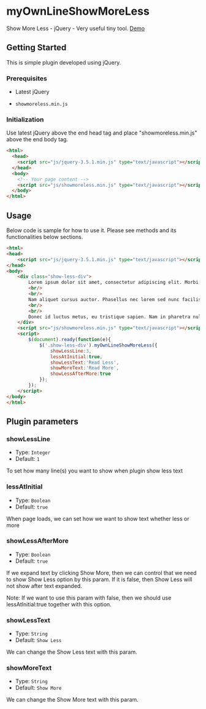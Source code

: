 # myOwnLineShowMoreLess

Show More Less - jQuery - Very useful tiny tool. [Demo](https://siva7170.github.io/myOwnLineShowMoreLess/index.html)

## Getting Started

This is simple plugin developed using jQuery.

### Prerequisites

* Latest jQuery

* `showmoreless.min.js`

### Initialization

Use latest jQuery above the end head tag and place "showmoreless.min.js" above the end body tag.

```html
<html>
  <head>
    <script src="js/jquery-3.5.1.min.js" type="text/javascript"></script> <!-- Please update with latest jQuery -->
  </head>
  <body>
    <!-- Your page content -->
    <script src="js/showmoreless.min.js" type="text/javascript"></script>
  </body>
</html>
```


## Usage

Below code is sample for how to use it. Please see methods and its functionalities below sections.

```html
<html>
<head>
    <script src="js/jquery-3.5.1.min.js" type="text/javascript"></script> <!-- Please update with latest jQuery -->
</head>
<body>
    <div class="show-less-div">
        Lorem ipsum dolor sit amet, consectetur adipiscing elit. Morbi porttitor, lorem eget sagittis accumsan, dui nisl dictum sapien, a gravida nulla augue sit amet tortor. Proin fermentum erat a lobortis fringilla. Quisque id venenatis magna, sed gravida nulla. Fusce euismod ligula sed mauris finibus auctor. Donec nec neque id urna rutrum rhoncus. Suspendisse vehicula ante sed dolor euismod, vitae laoreet lectus tincidunt. Phasellus tincidunt pellentesque volutpat. Praesent ut velit sit amet dui maximus bibendum quis porttitor lacus. Mauris justo lectus, ullamcorper sit amet sodales nec, cursus a turpis. Integer sed libero semper, facilisis neque ut, venenatis neque.
        <br/>
        <br/>
        Nam aliquet cursus auctor. Phasellus nec lorem sed nunc facilisis dictum. Nullam efficitur, orci et dignissim tincidunt, lectus neque ultricies lorem, nec gravida nisi diam nec quam. Nullam mollis maximus dolor. Integer in suscipit metus. Proin rutrum lorem non pretium vulputate. Nunc et iaculis enim, sed aliquet odio. Maecenas nec diam et ex ullamcorper sagittis. Integer hendrerit metus non magna scelerisque elementum. Phasellus auctor nunc nisi, vel consectetur odio viverra non. Orci varius natoque penatibus et magnis dis parturient montes, nascetur ridiculus mus. Duis tincidunt mi odio, sit amet rhoncus libero dapibus a. Donec varius, erat at finibus laoreet, ipsum velit viverra ante, at interdum ligula arcu vel arcu. Nullam tristique dictum faucibus. Aenean venenatis ultricies leo ac varius.
        <br/>
        <br/>
        Donec id luctus metus, eu tristique sapien. Nam in pharetra nulla, id eleifend nunc. Aliquam varius elementum eros nec scelerisque. Aenean id dolor felis. Sed venenatis magna id velit imperdiet, vitae ultricies nunc lobortis. Sed sit amet rutrum ipsum, vitae efficitur dolor. Nunc vitae fringilla nibh, vestibulum auctor urna.
    </div>
    <script src="js/showmoreless.min.js" type="text/javascript"></script>
    <script>
        $(document).ready(function(e){
            $('.show-less-div').myOwnLineShowMoreLess({
                showLessLine:3,
                lessAtInitial:true,
                showLessText:'Read Less',
                showMoreText:'Read More',
                showLessAfterMore:true
            });
        });
    </script>
</body>
</html>
```

## Plugin parameters

### showLessLine

- Type: `Integer`
- Default: `1`

To set how many line(s) you want to show when plugin show less text

### lessAtInitial

- Type: `Boolean`
- Default: `true`

When page loads, we can set how we want to show text whether less or more

### showLessAfterMore

- Type: `Boolean`
- Default: `true`

If we expand text by clicking Show More, then we can control that we need to show Show Less option by this param. If it is false, then Show Less will not show after text expanded. 

Note: If we want to use this param with false, then we should use lessAtInitial:true together with this option.

### showLessText

- Type: `String`
- Default: `Show Less`

We can change the Show Less text with this param.

### showMoreText

- Type: `String`
- Default: `Show More`

We can change the Show More text with this param.
